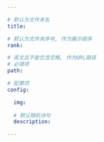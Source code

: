 ```yaml
---

# 默认为文件夹名
title: 

# 默认为文件夹序号, 作为展示顺序
rank: 

# 英文且不能包含空格, 作为URL路径
# 必填项
path: 

# 配置项
config:

  img: 
  
  # 默认随机诗句
  description: 

---
```


<script setup>
// 配置引用
import { inject } from 'vue'
const config = inject('config')

</script>